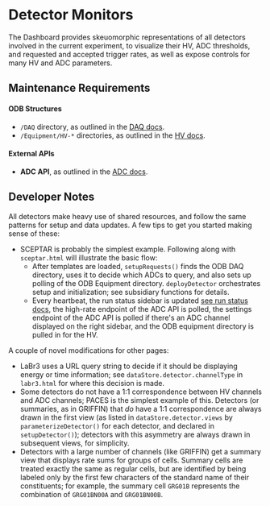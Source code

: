 Detector Monitors
==================

The Dashboard provides skeuomorphic representations of all detectors involved in the current experiment, to visualize their HV, ADC thresholds, and requested and accepted trigger rates, as well as expose controls for many HV and ADC parameters.

## Maintenance Requirements

#### ODB Structures

 - `/DAQ` directory, as outlined in the [DAQ docs](https://github.com/GRIFFINCollaboration/griffin-dashboard/tree/gh-pages/templates/daq-monitor#odb-structures).
 - `/Equipment/HV-*` directories, as outlined in the [HV docs](https://github.com/GRIFFINCollaboration/griffin-dashboard/tree/gh-pages/templates/hv-monitor#odb-structures).

#### External APIs

 - **ADC API**, as outlined in the [ADC docs](https://github.com/GRIFFINCollaboration/griffin-dashboard/blob/gh-pages/templates/detectors/adc-sidebar/README.md).

## Developer Notes

All detectors make heavy use of shared resources, and follow the same patterns for setup and data updates. A few tips to get you started making sense of these:

 - SCEPTAR is probably the simplest example. Following along with `sceptar.html` will illustrate the basic flow:
   - After templates are loaded, `setupRequests()` finds the ODB DAQ directory, uses it to decide which ADCs to query, and also sets up polling of the ODB Equipment directory. `deployDetector` orchestrates setup and initialization; see subsidiary functions for details.
   - Every heartbeat, the run status sidebar is updated [see run status docs](https://github.com/GRIFFINCollaboration/griffin-dashboard/blob/gh-pages/templates/detectors/run-status/README.md), the high-rate endpoint of the ADC API is polled, the settings endpoint of the ADC API is polled if there's an ADC channel displayed on the right sidebar, and the ODB equipment directory is pulled in for the HV.

A couple of novel modifications for other pages:
 - LaBr3 uses a URL query string to decide if it should be displaying energy or time information; see `dataStore.detector.channelType` in `labr3.html` for where this decision is made.
 - Some detectors do not have a 1:1 correspondence between HV channels and ADC channels; PACES is the simplest example of this. Detectors (or summaries, as in GRIFFIN) that *do* have a 1:1 correspondence are always drawn in the first view (as listed in `dataStore.detector.views` by `parameterizeDetector()` for each detector, and declared in `setupDetector()`); detectors with this asymmetry are always drawn in subsequent views, for simplicity.
 - Detectors with a large number of channels (like GRIFFIN) get a summary view that displays rate sums for groups of cells. Summary cells are treated exactly the same as regular cells, but are identified by being labeled only by the first few characters of the standard name of their constituents; for example, the summary cell `GRG01B` represents the combination of `GRG01BN00A` and `GRG01BN00B`.